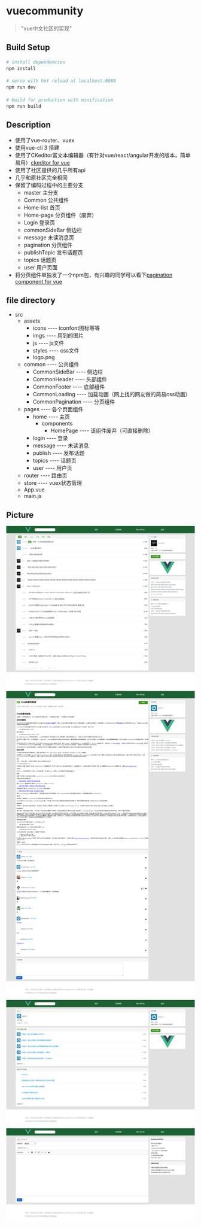 # vuecommunity

> \"vue中文社区的实现\"

## Build Setup

``` bash
# install dependencies
npm install

# serve with hot reload at localhost:8080
npm run dev

# build for production with minification
npm run build

```
## Description
* 使用了vue-router、vuex
* 使用vue-cli 3 搭建
* 使用了CKeditor富文本编辑器（有针对vue/react/angular开发的版本，简单易用）[ckeditor for vue](https://ckeditor.com/docs/ckeditor5/latest/builds/guides/integration/frameworks/vuejs.html)
* 使用了社区提供的几乎所有api
* 几乎和原社区完全相同
* 保留了编码过程中的主要分支
  * master 主分支
  * Common 公共组件
  * Home-list 首页
  * Home-page 分页组件（废弃）
  * Login  登录页
  * commonSideBar 侧边栏
  * message 未读消息页
  * pagination  分页组件
  * publishTopic 发布话题页
  * topics 话题页
  * user 用户页面
* 将分页组件单独发了一个npm包，有兴趣的同学可以看下[pagination component for vue](https://github.com/wkstudy/young-vue-components)
## file directory
* src
  * assets 
      - icons    ---- iconfont图标等等
      - imgs     ---- 用到的图片
      - js       ---- js文件
      - styles   ---- css文件
      - logo.png
  * common     ---- 公共组件
      - CommonSideBar    ---- 侧边栏
      - CommonHeader     ---- 头部组件
      - CommonFooter     ---- 底部组件
      - CommonLoading    ---- 加载动画（网上找的网友做的简易css动画）
      - CommonPagination ---- 分页组件
  * pages      ---- 各个页面组件
      - home             ---- 主页
          + components
             + HomePage     ---- 该组件废弃（可直接删除）
      - login            ---- 登录
      - message          ---- 未读消息
      - publish          ---- 发布话题
      - topics           ---- 话题页
      - user             ---- 用户页    
  * router             ---- 路由页
  * store              ---- vuex状态管理
  * App.vue
  * main.js

## Picture
![Image text](./src/assets/imgs/readme/home.png)
![Image text](./src/assets/imgs/readme/topic.png)
![Image text](./src/assets/imgs/readme/user.png)
![Image text](./src/assets/imgs/readme/publish.png)